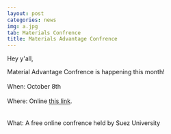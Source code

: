 ```yaml
---
layout: post
categories: news
img: a.jpg
tab: Materials Confrence
title: Materials Advantage Confrence 
---
```

Hey y'all,

Material Advantage Confrence is happening this month!
<br><br>
When: October 8th 
<br><br>
Where: Online <a href="https://masusc.org/forms/magc2/">this link</a>.  
<br><br>
What: A free online confrence held by Suez University



<!-- more -->

